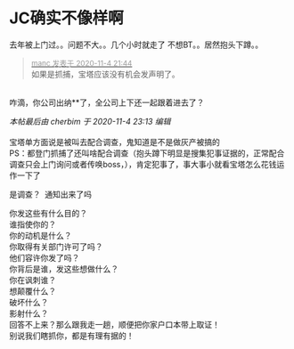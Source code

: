 # JC确实不像样啊


去年被上门过。。问题不大。。几个小时就走了 不想BT。。居然抱头下蹲。。<img id="aimg_K7z90" onclick="zoom(this, this.src, 0, 0, 0)" class="zoom" src="https://cdn.jsdelivr.net/gh/hishis/forum-master/public/images/patch.gif" onmouseover="img_onmouseoverfunc(this)" onload="thumbImg(this)" border="0" alt="" />

<div class="quote"><blockquote><font size="2"><a href="https://www.hostloc.com/forum.php?mod=redirect&amp;goto=findpost&amp;pid=9403753&amp;ptid=762513" target="_blank"><font color="#999999">manc 发表于 2020-11-4 21:44</font></a></font><br />
如果是抓捕，宝塔应该没有机会发声明了。</blockquote></div><br />
咋滴，你公司出纳**了，全公司上下还一起跟着进去了？

<i class="pstatus"> 本帖最后由 cherbim 于 2020-11-4 23:13 编辑 </i><br />
<br />
宝塔单方面说是被叫去配合调查，鬼知道是不是做灰产被搞的<br />
PS：都登门抓捕了还叫啥配合调查（抱头蹲下明显是搜集犯事证据的，正常配合调查只会上门询问或者传唤boss，），肯定犯事了，事大事小就看宝塔怎么花钱运作一下了

是调查？&nbsp;&nbsp;通知出来了吗<img id="aimg_bHvhy" onclick="zoom(this, this.src, 0, 0, 0)" class="zoom" src="https://cdn.jsdelivr.net/gh/hishis/forum-master/public/images/patch.gif" onmouseover="img_onmouseoverfunc(this)" onload="thumbImg(this)" border="0" alt="" />

你发这些有什么目的？<br />
谁指使你的？<br />
你的动机是什么？<br />
你取得有关部门许可了吗？<br />
他们容许你发了吗？<br />
你背后是谁，发这些想做什么？<br />
你在讽刺谁？<br />
想颠覆什么？<br />
破坏什么？<br />
影射什么？<br />
回答不上来？那么跟我走一趟，顺便把你家户口本带上取证！<br />
别说我们瞎抓你，都是有理有据的！<img id="aimg_CAvmB" onclick="zoom(this, this.src, 0, 0, 0)" class="zoom" src="https://cdn.jsdelivr.net/gh/hishis/forum-master/public/images/patch.gif" onmouseover="img_onmouseoverfunc(this)" onload="thumbImg(this)" border="0" alt="" />
